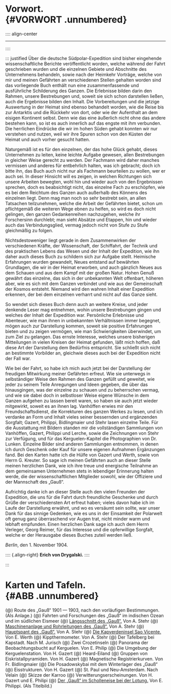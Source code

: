 # Vorwort.<br /> {#VORWORT .unnumbered}

:::: align-center
****
::::

::: justified
Über die deutsche Südpolar-Expedition sind bisher eingehende wissenschaftliche
Berichte veröffentlicht worden, welche während der Fahrt geschrieben wurden und
die einzelnen Gebiete und Abschnitte des Unternehmens behandeln, sowie nach der
Heimkehr Vorträge, welche von mir und meinen Gefährten an verschiedenen Stellen
gehalten worden sind das vorliegende Buch enthält nun eine zusammenfassende und
ausführliche Schilderung des Ganzen. Die Erlebnisse bilden darin den Rahmen,
unsere Bestrebungen und, soweit sie sich schon darstellen ließen, auch die
Ergebnisse bilden den Inhalt. Die Vorbereitungen und die jetzige Auswertung in
der Heimat sind ebenso behandelt worden, wie die Reise bis zur Antarktis und die
Rückkehr von dort, oder wie der Aufenthalt an dem eisigen Kontinent selbst. Denn
wie das eine äußerlich nicht ohne das andere bestehen kann, so ist es auch
innerlich auf das engste mit ihm verbunden. Die herrlichen Eindrücke die wir im
hohen Süden gehabt konnten wir nur verstehen und nutzen, weil wir ihre Spuren
schon von den Küsten der Heimat und auch vorher gesucht hatten.

Naturgemäß ist es für den einzelnen, der das hohe Glück gehabt, dieses
Unternehmen zu leiten, keine leichte Aufgabe gewesen, allen Bestrebungen in
gleicher Weise gerecht zu werden. Der Fachmann wird daher manches vermissen und
anderes für entbehrlich halten, was ich gebracht; doch ich bitte ihn, das Buch
auch nicht nur als Fachmann beurteilen zu wollen, wer er auch sei. In dieser
Hinsicht will es zeigen, in welchen Richtungen sich unsere Arbeiten bewegten,
wohl hin und wieder auch von den Ergebnissen sprechen, doch es beabsichtigt
nicht, das einzelne Fach zu erschöpfen, wie es bei dem Reichtum des Ganzen auch
außerhalb des Könnens des einzelnen liegt. Denn mag man noch so sehr bestrebt
sein, an allen Tatsachen teilzunehmen, welche die Arbeit der Gefährten bietet,
schon um pflichtgemäß die weiteren Wege ebnen zu helfen, so wird es doch nicht
gelingen, den ganzen Gedankenreihen nachzugehen, welche ihr Forschersinn
durchlebt; man sieht Absätze und Etappen, hin und wieder auch das
Verbindungsglied, vermag jedoch nicht von Stufe zu Stufe gleichmäßig zu folgen.

Nichtsdestoweniger liegt gerade in dem Zusammenwirken der verschiedenen Kräfte,
der Wissenschaft, der Schiffahrt, der Technik und des praktischen Lebens das
Wesen und der Inhalt der Expedition, wie ihn daher auch dieses Buch zu schildern
sich zur Aufgabe stellt. Heimische Erfahrungen wurden gewandelt, Neues entstand
auf bewährten Grundlagen, die wir in der Heimat erworben, und auch gänzlich
Neues aus dem Schauen und aus dem Kampf mit der großen Natur. Hohen Genuß
gewährt das einzelne, das sich in der unbekannten Welt offenbart, höheren aber,
wie es sich mit dem Ganzen verbindet und wie aus der Gemeinschaft der Kosmos
entsteht. Niemand wird den wahren Inhalt einer Expedition erkennen, der bei dem
einzelnen verharrt und nicht auf das Ganze sieht.

So wendet sich dieses Buch denn auch an weitere Kreise, und jeder denkende Leser
mag entnehmen, wohin unsere Bestrebungen gingen und welches der Inhalt der
Expedition war. Persönliche Erlebnisse und Abenteuer, wie man ihnen in
unbekannten Verhältnissen immer begegnet, mögen auch zur Darstellung kommen,
soweit sie positive Erfahrungen bieten und zu zeigen vermögen, wie man
Schwierigkeiten überwindet, um zum Ziel zu gelangen. Das ernste Interesse,
welches unsere bisherigen Mitteilungen in vielen Kreisen der Heimat gefunden,
läßt mich hoffen, daß diese Art der Darstellung dem Bedürfnis entspricht. Sie
schließt sich nicht an bestimmte Vorbilder an, gleichwie dieses auch bei der
Expedition nicht der Fall war.

Wie bei der Fahrt, so habe ich mich auch jetzt bei der Darstellung der freudigen
Mitwirkung meiner Gefährten erfreut. Wie sie unterwegs in selbständiger Weise
den Rahmen des Ganzen gefüllt und geweitet, wie jeder zu seinem Teile Anregungen
und Ideen gegeben, die über das hinausgingen, was der einzelne zu schauen und zu
beherrschen vermag, und wie sie dabei doch in selbstloser Weise eigene Wünsche
in dem Ganzen aufgehen zu lassen bereit waren, so haben sie auch jetzt wieder
mitgewirkt, soweit es an ihnen lag. Vanhöffen erwies mir den
Freundschaftsdienst, die Korrekturen des ganzen Werkes zu lesen, und ich
verdanke an Form und Inhalt vieles seiner bessernden und ergänzenden Sorgfalt;
Gazert, Philippi, Bidlingmaier und Stehr lasen einzelne Teile. Für die
Ausstattung mit Bildern standen mir die vollständigen Sammlungen von Vanhöffen,
Gazert, Philippi und Lerche, sowie die Zeichnungen von Stehr zur Verfügung, und
für das Kerguelen-Kapitel die Photographien von Dr. Lunken. Einzelne Bilder sind
anderen Sammlungen entnommen, in denen ich durch Geschenk oder Kauf für unsere
eigenen Aufnahmen Ergänzungen fand. Bei den Karten hatte ich die Hülfe von
Gazert und Werth, sowie von Herrn G. Kreuter. So sage ich meinen Gefährten auch
an dieser Stelle meinen herzlichen Dank, wie ich ihre treue und energische
Teilnahme an dem gemeinsamen Unternehmen stets in lebendiger Erinnerung halten
werde, die der wissenschaftlichen Mitglieder sowohl, wie der Offiziere und der
Mannschaft des „Gauß“.

Aufrichtig danke ich an dieser Stelle auch den vielen Freunden der Expedition,
die uns für die Fahrt durch freundliche Geschenke und durch Grüße der
verschiedensten Art erfreut haben; vieles davon habe ich im Laufe der
Darstellung erwähnt, und wo es versäumt sein sollte, war unser Dank für das
sinnige Gedenken, wie es uns in der Einsamkeit der Polarwelt oft genug ganz
überraschend vor Augen trat, nicht minder warm und lebhaft empfunden. Einen
herzlichen Dank sage ich auch dem Herrn Verleger, Georg Reimer, für das
Interesse und die opferwillige Sorgfalt, welche er der Herausgabe dieses Buches
zuteil werden ließ.

*Berlin*, den 1. November 1904.

:::: {.align-right}
**Erich von Drygalski.**
::::

:::


# Karten und Tafeln.<br /> {#ABB .unnumbered}

(@) Route des „Gauß“ 1901 — 1903, nach den vorläufigen Bestimmungen. (Als Anlage.)
(@) Fahrten und Forschungen des „Gauß“ im indischen Ozean und im südlichen Eismeer
(@) [Längsschnitt des „Gauß“.](ch006.xhtml#b064) Von A. Stehr
(@) [Maschinenanlage und Rohrleitungen des „Gauß“.](ch006.xhtml#b077) Von A. Stehr
(@) [Hauptspant des „Gauß“.](ch006.xhtml#b081) Von A. Stehr
(@) [Die Kapverdeninsel Sao Vicente.](ch007.xhtml#b098) Von E. Werth
(@) Kippthermometer. Von A. Stehr
(@) Der Tafelberg bei Kapstadt. Nach M. Jurisch
(@) Zwei Crozetinseln
(@) Panorama der Beobachtungsbucht auf Kerguelen. Von E. Philip
(@) Die Umgebung der Kerguelenstation. Von H. Gazert
(@) Heard-Eiland
(@) Gruppen von Eiskristallpyramiden. Von H. Gazert
(@) Magnetische Registrierkurven. Von Fr. Bidlingmaier
(@) Die Posadowskybai mit dem Winterlager des „Gauß“
(@) Eisstrukturen. Von H. Gazert
(@) St. Paul und Neu-Amsterdam. Nach Velain
(@) Skizze der Karroo
(@) Verwitterungserscheinungen. Von H. Gazert und E. Philipi
(@) [Der „Gauß“ im Scholleneise bei der Lotung.](ch001.xhtml#b000) Von E. Philippi. (Als Titelbild.)

